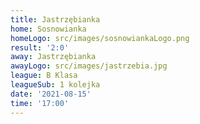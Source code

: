 ```yaml
---
title: Jastrzębianka
home: Sosnowianka
homeLogo: src/images/sosnowiankaLogo.png
result: '2:0'
away: Jastrzębianka
awayLogo: src/images/jastrzebia.jpg
league: B Klasa
leagueSub: 1 kolejka
date: '2021-08-15'
time: '17:00'
---
```

